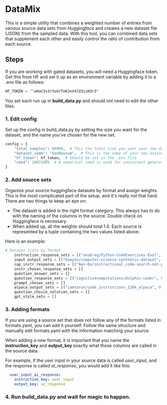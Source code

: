 # DataMix

This is a simple utility that combines a weighted number of entries from various source data sets from *Huggingface* and creates a new dataset file (JSON) from the sampled data. With this tool, you can combined data sets that supplement each other and easily control the ratio of contribution from each source.

## Steps

If you are working with gated datasets, you will need a Huggingface token. Get this from HF and set it up as an environment variable by adding it to a .env file as follows:

```python
HF_TOKEN = ""wHat3v3rYoUrToK3nV4lU3isH3r3"
```
You set each run up in **build_data.py** and should not need to edit the other files.

### 1. Edit config
Set up the config in build_data.py by setting the size you want for the dataset, and the name you've chosen for the new set.

```python
config = {
    "total_samples": 80000,  # This the total size you want your new dataset to be
    "dataset_name": "VanRossum",  # This is the name of your new dataset
    "hf_token": hf_token,  # Should be set in the .env file
    "seed": 18072005  # A numerical seed is used for consistent generation
}
```

### 2. Add source sets
Organize your source huggingface datasets by format and assign weights. This is the most complicated part of the setup, and it's really not that hard. There are two things to keep an eye on:
- The dataset is added in the right format category. This always has to do with the naming of the columns in the source. Double check on Huggingface is necessary.
- When added up, all the weights should total 1.0.
Each source is represented by a tuple containing the two values listed above.

Here is an example:
```python
# Dataset lists by format
    instruction_response_sets = [("anubrag/Python-CodeExercises-Evol", 0.2)]
    input_output_sets = [("Kaeyze/computer-science-synthetic-dataset", 0.1)]
    cap_instr_response_sets = [("Nan-Do/instructional_code-search-net-python", 0.1)]
    instr_chosen_response_sets = []
    question_answer_sets = []
    question_response_sets = [("cognitivecomputations/dolphin-coder", 0.2)]
    prompt_chosen_sets = []
    alpaca_output_sets = [("iamtarun/code_instructions_120k_alpaca", 0.2),("Vezora/Tested-22k-Python-Alpaca", 0.2)]
    question_choice_solution_sets = []
    gpt_style_sets = []
```

### 3. Adding formats
If you are using a source set that does not follow any of the formats listed in formats.yaml, you can add it yourself. Follow the same structure and manually edit formats.yaml with the information matching your source.

When adding a new format, it is important that you name the **instruction_key** and **output_key** exactly what those columns are called in the source data. 

For example, if the user input in your source data is called _user_input_, and the response is called _ai_response_, you would add it like this:
```yaml
  user_input_ai_response:
    instruction_key: user_input
    output_key: ai_response
```

### 4. Run build_data.py and wait for magic to happen.


